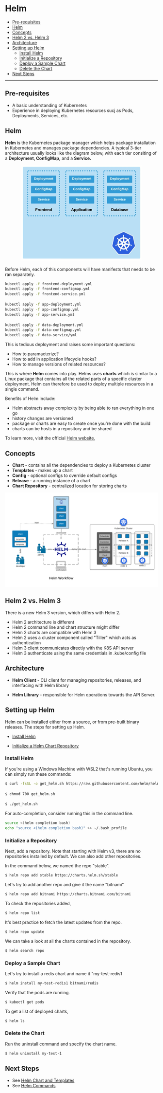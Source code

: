 # Helm 

- [Pre-requisites](#pre-requisites)
- [Helm](#helm)
- [Concepts](#concepts)
- [Helm 2 vs. Helm 3](#helm-2-vs-helm-3)
- [Architecture](#architecture)
- [Setting up Helm](#setting-up-helm)
    - [Install Helm](#install-helm)
    - [Initialize a Repository](#initialize-a-repository)
    - [Deploy a Sample Chart](#deploy-a-sample-chart)
    - [Delete the Chart](#delete-the-chart)
- [Next Steps](#next-steps)

---

## Pre-requisites 

- A basic understanding of Kubernetes
- Experience in deploying Kubernetes resources sucj as Pods, Deployments, Services, etc.

## Helm 

**Helm** is the Kubernetes package manager which helps package installation in Kubernetes and manages package dependencies. A typical 3-tier architecture usually looks like the diagram below, with each tier consiting of a **Deployment, ConfigMap,** and a **Service.**

<p align=center>
<img src="../../Images/helm-typical-3tier-arch.png">
</p>

Before Helm, each of this components will have manifests that needs to be ran separately.

```bash
kubectl apply -f frontend-deployment.yml 
kubectl apply -f frontend-configmap.yml 
kubectl apply -f frontend-service.yml 

kubectl apply -f app-deployment.yml 
kubectl apply -f app-configmap.yml 
kubectl apply -f app-service.yml 

kubectl apply -f data-deployment.yml 
kubectl apply -f data-configmap.yml 
kubectl apply -f data-service/yml
```

This is tedious deployment and raises some important questions:

- How to paramaeterize? 
- How to add in application lifecycle hooks?
- How to manage versions of related resources?

This is where **Helm** comes into play. Helms uses **charts** which is similar to a Linux package that contains all the related parts of a specific cluster deployment. Helm can therefore be used to deploy multiple resources in a single command.

Benefits of Helm include: 
- Helm abstracts away complexity by being able to ran everything in one go 
- history changes are versioned 
- package or charts are easy to create once you're done with the build
- charts can be hosts in a repository and be shared 

To learn more, visit the official [Helm website.](https://helm.sh/)

## Concepts 

- **Chart** - contains all the dependencies to deploy a Kubernetes cluster
- **Templates** - makes up a chart
- **Config** - optional configs to override default configs
- **Release** - a running instance of a chart
- **Chart Repository** - centralized location for storing charts

![](../../Images/helm-workflow.png)  

## Helm 2 vs. Helm 3 

There is a new Helm 3 version, which differs with Helm 2.

- Helm 2 architecture is different
- Helm 2 command line and chart structure might differ 
- Helm 2 charts are compatible with Helm 3
- Helm 2 uses a cluster component called "Tiller" which acts as authentication
- Helm 3 client communicates directly with the K8S API server
- Helm 3 authenticate using the same credentials in .kube/config file

## Architecture 

- **Helm Client** - CLI client for managing repositories, releases, and interfacing with Helm library

- **Helm Library** - responsible for Helm operations towards the API Server.

## Setting up Helm 

Helm can be installed either from a source, or from pre-built binary releases. The steps for setting up Helm.

- [Install Helm](https://helm.sh/docs/intro/install/) 

- [Initialize a Helm Chart Repository](https://helm.sh/docs/intro/quickstart/#initialize-a-helm-chart-repository)


### Install Helm 

If you're using a Windows Machine with WSL2 that's running Ubuntu, you can simply run these commands:

```bash
$ curl -fsSL -o get_helm.sh https://raw.githubusercontent.com/helm/helm/main/scripts/get-helm-3

$ chmod 700 get_helm.sh

$ ./get_helm.sh
```

For auto-completion, consider running this in the command line.

```bash
source <(helm completion bash)
echo "source <(helm completion bash)" >> ~/.bash_profile
```

### Initialize a Repository

Next, add a repository. Note that starting with Helm v3, there are no repositories installed by default. We can also add other repositories.

In the command below, we named the repo "stable".

```bash
$ helm repo add stable https://charts.helm.sh/stable 
```

Let's try to add another repo and give it the name "bitnami"

```bash
$ helm repo add bitnami https://charts.bitnami.com/bitnami 
```

To check the repositories added,

```bash
$ helm repo list 
```

It's best practice to fetch the latest updates from the repo.

```bash
$ helm repo update 
```

We can take a look at all the charts contained in the repository.

```bash
$ helm search repo 
```

### Deploy a Sample Chart 

Let's try to install a redis chart and name it "my-test-redis1

```bash
$ helm install my-test-redis1 bitnami/redis 
```

Verify that the pods are running.

```bash
$ kubectl get pods 
```

To get a list of deployed charts,

```bash
$ helm ls 
```

### Delete the Chart 

Run the uninstall command and specify the chart name.

```bash
$ helm uninstall my-test-1 
```

## Next Steps 

- See [Helm Chart and Templates](./032-Helm-Chart-and-Templates.md)
- See [Helm Commands](./031-Helm-commands.md) 
